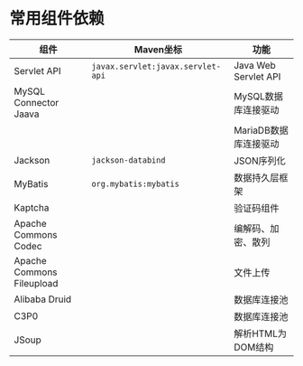 # 常用组件依赖

| 组件                      | Maven坐标                         | 功能                  |
| ------------------------- | --------------------------------- | --------------------- |
| Servlet API               | `javax.servlet:javax.servlet-api` | Java Web Servlet API  |
| MySQL Connector Jaava     |                                   | MySQL数据库连接驱动   |
|                           |                                   | MariaDB数据库连接驱动 |
| Jackson                   | `jackson-databind`                | JSON序列化            |
| MyBatis                   | `org.mybatis:mybatis`             | 数据持久层框架        |
| Kaptcha                   |                                   | 验证码组件            |
| Apache Commons Codec      |                                   | 编解码、加密、散列    |
| Apache Commons Fileupload |                                   | 文件上传              |
| Alibaba Druid             |                                   | 数据库连接池          |
| C3P0                      |                                   | 数据库连接池          |
| JSoup                     |                                   | 解析HTML为DOM结构     |

